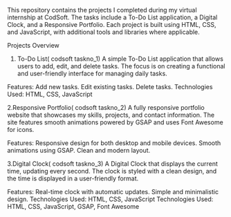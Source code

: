 This repository contains the projects I completed during my virtual internship at CodSoft. The tasks include a To-Do List application, a Digital Clock, and a Responsive Portfolio. Each project is built using HTML, CSS, and JavaScript, with additional tools and libraries where applicable.

Projects Overview
1. To-Do List( codsoft taskno_1)
A simple To-Do List application that allows users to add, edit, and delete tasks. The focus is on creating a functional and user-friendly interface for managing daily tasks.

Features:
Add new tasks.
Edit existing tasks.
Delete tasks.
Technologies Used: HTML, CSS, JavaScript

2.Responsive Portfolio( codsoft taskno_2)
A fully responsive portfolio website that showcases my skills, projects, and contact information. The site features smooth animations powered by GSAP and uses Font Awesome for icons.

Features:
Responsive design for both desktop and mobile devices.
Smooth animations using GSAP.
Clean and modern layout.

3.Digital Clock( codsoft taskno_3)
A Digital Clock that displays the current time, updating every second. The clock is styled with a clean design, and the time is displayed in a user-friendly format.

Features:
Real-time clock with automatic updates.
Simple and minimalistic design.
Technologies Used: HTML, CSS, JavaScript
Technologies Used: HTML, CSS, JavaScript, GSAP, Font Awesome
